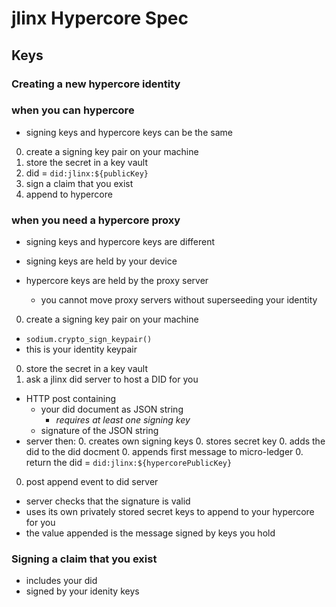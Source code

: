 # jlinx Hypercore Spec

## Keys



### Creating a new hypercore identity

### when you can hypercore

- signing keys and hypercore keys can be the same

0. create a signing key pair on your machine
0. store the secret in a key vault
0. did = `did:jlinx:${publicKey}`
0. sign a claim that you exist
0. append to hypercore

### when you need a hypercore proxy

- signing keys and hypercore keys are different

- signing keys are held by your device
- hypercore keys are held by the proxy server
  - you cannot move proxy servers without superseeding your identity

0. create a signing key pair on your machine
  - `sodium.crypto_sign_keypair()`
  - this is your identity keypair
0. store the secret in a key vault
0. ask a jlinx did server to host a DID for you
  - HTTP post containing 
    - your did document as JSON string
      - *requires at least one signing key*
    - signature of the JSON string
  - server then:
    0. creates own signing keys
    0. stores secret key
    0. adds the did to the did docment
    0. appends first message to micro-ledger
    0. return the did = `did:jlinx:${hypercorePublicKey}`
0. post append event to did server
  - server checks that the signature is valid
  - uses its own privately stored secret keys to append to your hypercore for you
  - the value appended is the message signed by keys you hold


### Signing a claim that you exist

- includes your did
- signed by your idenity keys
